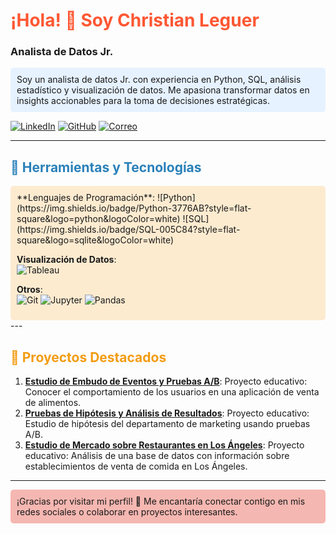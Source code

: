 <!-- Título principal -->
# <span style="color:#FF5733">¡Hola! 👋 Soy Christian Leguer</span>
### Analista de Datos Jr. 

<!-- Breve descripción personal -->
<div style="background-color:#E6F2FF; padding:10px; border-radius:5px;">
Soy un analista de datos Jr. con experiencia en Python, SQL, análisis estadístico y visualización de datos. Me apasiona transformar datos en insights accionables para la toma de decisiones estratégicas.
</div>

<!-- Iconos con links a redes sociales (Puedes cambiar los links por los tuyos) -->
[![LinkedIn](https://img.shields.io/badge/LinkedIn-Perfil-blue?style=flat-square&logo=linkedin)](https://www.linkedin.com/in/christian-leguer-728baa194/)
[![GitHub](https://img.shields.io/badge/GitHub-Repos-black?style=flat-square&logo=github)](https://github.com/tu-github)
[![Correo](https://img.shields.io/badge/Email-Contacto-red?style=flat-square&logo=gmail)](mailto:chris.leguer@gmail.com)

---

## <span style="color:#2980B9">🚀 Herramientas y Tecnologías</span>
<div style="background-color:#FDEBD0; padding:10px; border-radius:5px;">
**Lenguajes de Programación**:  
![Python](https://img.shields.io/badge/Python-3776AB?style=flat-square&logo=python&logoColor=white)
![SQL](https://img.shields.io/badge/SQL-005C84?style=flat-square&logo=sqlite&logoColor=white)

**Visualización de Datos**:  
![Tableau](https://img.shields.io/badge/Tableau-E97627?style=flat-square&logo=tableau&logoColor=white)

**Otros**:  
![Git](https://img.shields.io/badge/Git-F05032?style=flat-square&logo=git&logoColor=white)
![Jupyter](https://img.shields.io/badge/Jupyter-F37626?style=flat-square&logo=jupyter&logoColor=white)
![Pandas](https://img.shields.io/badge/Pandas-150458?style=flat-square&logo=pandas&logoColor=white)
</div>
---

## <span style="color:#F39C12">📂 Proyectos Destacados</span>
1. **[Estudio de Embudo de Eventos y Pruebas A/B](https://github.com/tu-usuario/proyecto-1)**: Proyecto educativo: Conocer el comportamiento de los usuarios en una aplicación de venta de alimentos.
2. **[Pruebas de Hipótesis y Análisis de Resultados](https://github.com/tu-usuario/proyecto-2)**: Proyecto educativo: Estudio de hipótesis del departamento de marketing usando pruebas A/B.
3. **[Estudio de Mercado sobre Restaurantes en Los Ángeles](https://github.com/tu-usuario/proyecto-3)**: Proyecto educativo: Análisis de una base de datos con información sobre establecimientos de venta de comida en Los Ángeles.
   
---

<!-- Pie de página -->
<div style="background-color:#F5B7B1; padding:10px; border-radius:5px;">
¡Gracias por visitar mi perfil! 🚀 Me encantaría conectar contigo en mis redes sociales o colaborar en proyectos interesantes.
</div>
